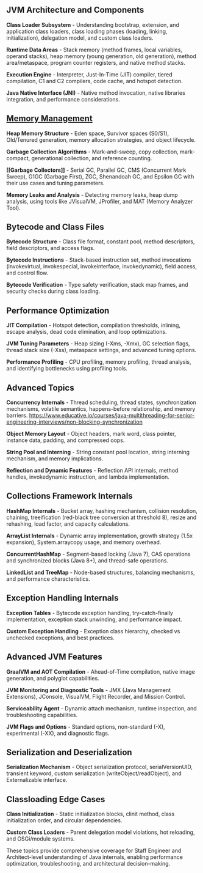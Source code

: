 
## JVM Architecture and Components

**Class Loader Subsystem** - Understanding bootstrap, extension, and application class loaders, class loading phases (loading, linking, initialization), delegation model, and custom class loaders.

**Runtime Data Areas** - Stack memory (method frames, local variables, operand stacks), heap memory (young generation, old generation), method area/metaspace, program counter registers, and native method stacks.[](https://www.geeksforgeeks.org/java/how-jvm-works-jvm-architecture/)​

**Execution Engine** - Interpreter, Just-In-Time (JIT) compiler, tiered compilation, C1 and C2 compilers, code cache, and hotspot detection.[](https://inside.java/2025/01/28/jvm-start-up/)​

**Java Native Interface (JNI)** - Native method invocation, native libraries integration, and performance considerations.[](https://www.alooba.com/skills/concepts/jvm-internals-162/)​

## [Memory Management](https://github.com/VinayakTheDev/EngineeringHub/blob/main/Java/Java%20Memory%20Management.md)

**Heap Memory Structure** - Eden space, Survivor spaces (S0/S1), Old/Tenured generation, memory allocation strategies, and object lifecycle.[](https://middleware.io/blog/java-garbage-collection/)​

**Garbage Collection Algorithms** - Mark-and-sweep, copy collection, mark-compact, generational collection, and reference counting.[](https://www.eginnovations.com/blog/what-is-garbage-collection-java/)​

**[[Garbage Collectors]]** - Serial GC, Parallel GC, CMS (Concurrent Mark Sweep), G1GC (Garbage First), ZGC, Shenandoah GC, and Epsilon GC with their use cases and tuning parameters.[](https://javarevisited.blogspot.com/2019/04/top-5-courses-to-learn-jvm-internals.html)​

**Memory Leaks and Analysis** - Detecting memory leaks, heap dump analysis, using tools like JVisualVM, JProfiler, and MAT (Memory Analyzer Tool).[](https://www.linkedin.com/pulse/jvm-internals-from-basics-advanced-explained-akshay-kumar-iihje)​

## Bytecode and Class Files

**Bytecode Structure** - Class file format, constant pool, method descriptors, field descriptors, and access flags.​[](https://inside.java/2025/01/28/jvm-start-up/)​

**Bytecode Instructions** - Stack-based instruction set, method invocations (invokevirtual, invokespecial, invokeinterface, invokedynamic), field access, and control flow.​[](https://www.linkedin.com/pulse/jvm-internals-from-basics-advanced-explained-akshay-kumar-iihje)​

**Bytecode Verification** - Type safety verification, stack map frames, and security checks during class loading.[](https://www.geeksforgeeks.org/java/how-jvm-works-jvm-architecture/)​

## Performance Optimization

**JIT Compilation** - Hotspot detection, compilation thresholds, inlining, escape analysis, dead code elimination, and loop optimizations.[](https://www.linkedin.com/pulse/jvm-internals-from-basics-advanced-explained-akshay-kumar-iihje)​​

**JVM Tuning Parameters** - Heap sizing (-Xms, -Xmx), GC selection flags, thread stack size (-Xss), metaspace settings, and advanced tuning options.[](https://javarevisited.blogspot.com/2019/04/top-5-courses-to-learn-jvm-internals.html)​

**Performance Profiling** - CPU profiling, memory profiling, thread analysis, and identifying bottlenecks using profiling tools.[](https://www.alooba.com/skills/concepts/jvm-internals-162/)​

## Advanced Topics

**Concurrency Internals** - Thread scheduling, thread states, synchronization mechanisms, volatile semantics, happens-before relationship, and memory barriers.
https://www.educative.io/courses/java-multithreading-for-senior-engineering-interviews/non-blocking-synchronization

**Object Memory Layout** - Object headers, mark word, class pointer, instance data, padding, and compressed oops.[](https://blog.heaphero.io/a-deep-dive-into-the-jvm-memory-model-how-heap-stack-and-metaspace-function-and-fail/)​

**String Pool and Interning** - String constant pool location, string interning mechanism, and memory implications.[](https://www.geeksforgeeks.org/java/java/)​

**Reflection and Dynamic Features** - Reflection API internals, method handles, invokedynamic instruction, and lambda implementation.[](https://www.baeldung.com/jvm-dynamic-attach-serviceability-agent)​

## Collections Framework Internals

**HashMap Internals** - Bucket array, hashing mechanism, collision resolution, chaining, treeification (red-black tree conversion at threshold 8), resize and rehashing, load factor, and capacity calculations.[](https://github.com/Suryakant-Bharti/Important-Java-Concepts)​

**ArrayList Internals** - Dynamic array implementation, growth strategy (1.5x expansion), System.arraycopy usage, and memory overhead.[](https://github.com/Suryakant-Bharti/Important-Java-Concepts)​

**ConcurrentHashMap** - Segment-based locking (Java 7), CAS operations and synchronized blocks (Java 8+), and thread-safe operations.[](https://www.geeksforgeeks.org/java/java/)​

**LinkedList and TreeMap** - Node-based structures, balancing mechanisms, and performance characteristics.[](https://github.com/Suryakant-Bharti/Important-Java-Concepts)​

## Exception Handling Internals

**Exception Tables** - Bytecode exception handling, try-catch-finally implementation, exception stack unwinding, and performance impact.[](https://www.scientecheasy.com/2018/05/core-java-syllabus.html/)​

**Custom Exception Handling** - Exception class hierarchy, checked vs unchecked exceptions, and best practices.[](https://www.scientecheasy.com/2018/05/core-java-syllabus.html/)​

## Advanced JVM Features

**GraalVM and AOT Compilation** - Ahead-of-Time compilation, native image generation, and polyglot capabilities.[](https://www.linkedin.com/pulse/jvm-internals-from-basics-advanced-explained-akshay-kumar-iihje)​

**JVM Monitoring and Diagnostic Tools** - JMX (Java Management Extensions), JConsole, VisualVM, Flight Recorder, and Mission Control.[](https://www.baeldung.com/jvm-dynamic-attach-serviceability-agent)​

**Serviceability Agent** - Dynamic attach mechanism, runtime inspection, and troubleshooting capabilities.[](https://www.baeldung.com/jvm-dynamic-attach-serviceability-agent)​

**JVM Flags and Options** - Standard options, non-standard (-X), experimental (-XX), and diagnostic flags.[](https://javarevisited.blogspot.com/2019/04/top-5-courses-to-learn-jvm-internals.html)​

## Serialization and Deserialization

**Serialization Mechanism** - Object serialization protocol, serialVersionUID, transient keyword, custom serialization (writeObject/readObject), and Externalizable interface.[](https://www.scientecheasy.com/2018/05/core-java-syllabus.html/)​

## Classloading Edge Cases

**Class Initialization** - Static initialization blocks, clinit method, class initialization order, and circular dependencies.[](https://www.geeksforgeeks.org/java/how-jvm-works-jvm-architecture/)​

**Custom Class Loaders** - Parent delegation model violations, hot reloading, and OSGi/module systems.[](https://inside.java/2025/01/28/jvm-start-up/)​

These topics provide comprehensive coverage for Staff Engineer and Architect-level understanding of Java internals, enabling performance optimization, troubleshooting, and architectural decision-making.
